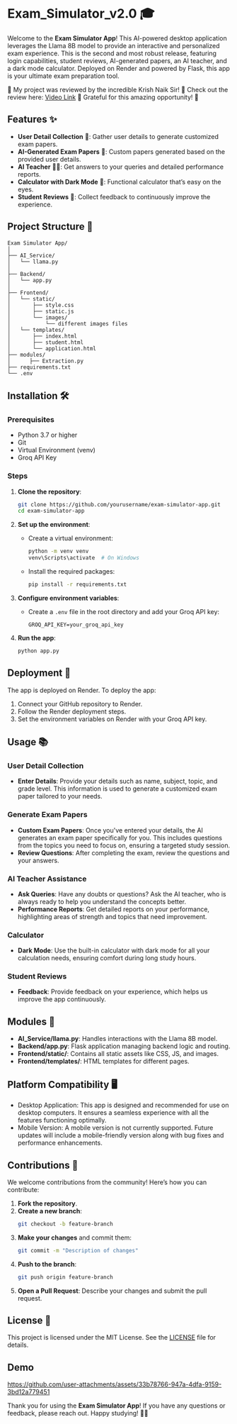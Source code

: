 # Exam_Simulator_v2.0 🎓

Welcome to the **Exam Simulator App**! This AI-powered desktop application leverages the Llama 8B model to provide an interactive and personalized exam experience. This is the second and most robust release, featuring login capabilities, student reviews, AI-generated papers, an AI teacher, and a dark mode calculator. Deployed on Render and powered by Flask, this app is your ultimate exam preparation tool.

🎉 My project was reviewed by the incredible Krish Naik Sir! 🌟 Check out the review here: [Video Link](https://drive.google.com/file/d/1IA1ebGIF20BJ6_R4CwTGssOo1cYa434c/view?usp=sharing) 🚀 Grateful for this amazing opportunity! 🙏

## Features ✨

- **User Detail Collection** 📝: Gather user details to generate customized exam papers.
- **AI-Generated Exam Papers** 📄: Custom papers generated based on the provided user details.
- **AI Teacher** 🧑‍🏫: Get answers to your queries and detailed performance reports.
- **Calculator with Dark Mode** 🖤: Functional calculator that’s easy on the eyes.
- **Student Reviews** 💬: Collect feedback to continuously improve the experience.

## Project Structure 📁

```plaintext
Exam Simulator App/
│
├── AI_Service/
│   └── llama.py
│
├── Backend/
│   └── app.py
│
├── Frontend/
│   └── static/
│       ├── style.css
│       ├── static.js
│       └── images/
│           └── different images files
│   └── templates/
│       ├── index.html
│       ├── student.html
│       └── application.html
├── modules/
│      ├── Extraction.py
├── requirements.txt
└── .env
```

## Installation 🛠️

### Prerequisites
- Python 3.7 or higher
- Git
- Virtual Environment (venv)
- Groq API Key

### Steps

1. **Clone the repository**:
    ```bash
    git clone https://github.com/yourusername/exam-simulator-app.git
    cd exam-simulator-app
    ```

2. **Set up the environment**:
    - Create a virtual environment:
      ```bash
      python -m venv venv
      venv\Scripts\activate  # On Windows 
      ```
    - Install the required packages:
      ```bash
      pip install -r requirements.txt
      ```

3. **Configure environment variables**:
    - Create a `.env` file in the root directory and add your Groq API key:
      ```env
      GROQ_API_KEY=your_groq_api_key
      ```

4. **Run the app**:
    ```bash
    python app.py 
    ```

## Deployment 🚀

The app is deployed on Render. To deploy the app:

1. Connect your GitHub repository to Render.
2. Follow the Render deployment steps.
3. Set the environment variables on Render with your Groq API key.

## Usage 📚

### User Detail Collection
- **Enter Details**: Provide your details such as name, subject, topic, and grade level. This information is used to generate a customized exam paper tailored to your needs.

### Generate Exam Papers
- **Custom Exam Papers**: Once you've entered your details, the AI generates an exam paper specifically for you. This includes questions from the topics you need to focus on, ensuring a targeted study session.
- **Review Questions**: After completing the exam, review the questions and your answers.

### AI Teacher Assistance
- **Ask Queries**: Have any doubts or questions? Ask the AI teacher, who is always ready to help you understand the concepts better.
- **Performance Reports**: Get detailed reports on your performance, highlighting areas of strength and topics that need improvement.

### Calculator
- **Dark Mode**: Use the built-in calculator with dark mode for all your calculation needs, ensuring comfort during long study hours.

### Student Reviews
- **Feedback**: Provide feedback on your experience, which helps us improve the app continuously.

## Modules 🧩

- **AI_Service/llama.py**: Handles interactions with the Llama 8B model.
- **Backend/app.py**: Flask application managing backend logic and routing.
- **Frontend/static/**: Contains all static assets like CSS, JS, and images.
- **Frontend/templates/**: HTML templates for different pages.

## Platform Compatibility 🖥️

- Desktop Application: This app is designed and recommended for use on desktop computers. It ensures a seamless experience with all the features functioning optimally.
- Mobile Version: A mobile version is not currently supported. Future updates will include a mobile-friendly version along with bug fixes and performance enhancements.

## Contributions 🤝

We welcome contributions from the community! Here’s how you can contribute:

1. **Fork the repository**.
2. **Create a new branch**:
    ```bash
    git checkout -b feature-branch
    ```
3. **Make your changes** and commit them:
    ```bash
    git commit -m "Description of changes"
    ```
4. **Push to the branch**:
    ```bash
    git push origin feature-branch
    ```
5. **Open a Pull Request**: Describe your changes and submit the pull request.

## License 📜

This project is licensed under the MIT License. See the [LICENSE](LICENSE) file for details.

## Demo
https://github.com/user-attachments/assets/33b78766-947a-4dfa-9159-3bd12a779451


Thank you for using the **Exam Simulator App**! If you have any questions or feedback, please reach out. Happy studying! 📖✨
